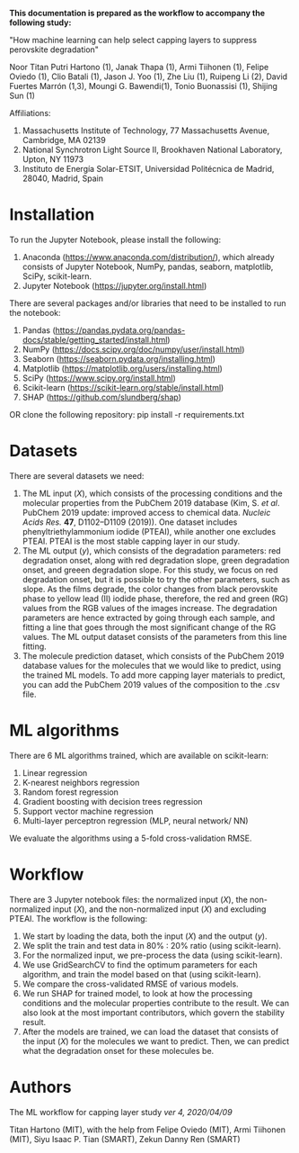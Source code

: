 **This documentation is prepared as the workflow to accompany the following study:**

"How machine learning can help select capping layers to suppress perovskite degradation"

Noor Titan Putri Hartono (1), Janak Thapa (1), Armi Tiihonen (1), Felipe Oviedo (1), Clio Batali (1), Jason J. Yoo (1), Zhe Liu (1), Ruipeng Li (2), David Fuertes Marrón (1,3), Moungi G. Bawendi(1), Tonio Buonassisi (1), Shijing Sun (1)

Affiliations:
1. Massachusetts Institute of Technology, 77 Massachusetts Avenue, Cambridge, MA 02139
2. National Synchrotron Light Source II, Brookhaven National Laboratory, Upton, NY 11973
3. Instituto de Energía Solar-ETSIT, Universidad Politécnica de Madrid, 28040, Madrid, Spain

# Installation

To run the Jupyter Notebook, please install the following:
1. Anaconda (https://www.anaconda.com/distribution/), which already consists of Jupyter Notebook, NumPy, pandas, seaborn, matplotlib, SciPy, scikit-learn.
2. Jupyter Notebook (https://jupyter.org/install.html)

There are several packages and/or libraries that need to be installed to run the notebook:
1. Pandas (https://pandas.pydata.org/pandas-docs/stable/getting_started/install.html)
2. NumPy (https://docs.scipy.org/doc/numpy/user/install.html)
3. Seaborn (https://seaborn.pydata.org/installing.html)
4. Matplotlib (https://matplotlib.org/users/installing.html)
5. SciPy (https://www.scipy.org/install.html)
6. Scikit-learn (https://scikit-learn.org/stable/install.html)
7. SHAP (https://github.com/slundberg/shap)

OR clone the following repository:
pip install -r requirements.txt

# Datasets

There are several datasets we need:
1. The ML input (*X*), which consists of the processing conditions and the molecular properties from the PubChem 2019 database (Kim, S. *et al*. PubChem 2019 update: improved access to chemical data. *Nucleic Acids Res.* **47**, D1102–D1109 (2019)). One dataset includes phenyltriethylammonium iodide (PTEAI), while another one excludes PTEAI. PTEAI is the most stable capping layer in our study.
2. The ML output (*y*), which consists of the degradation parameters: red degradation onset, along with red degradation slope, green degradation onset, and greeen degradation slope. For this study, we focus on red degradation onset, but it is possible to try the other parameters, such as slope. As the films degrade, the color changes from black perovskite phase to yellow lead (II) iodide phase, therefore, the red and green (RG) values from the RGB values of the images increase. The degradation parameters are hence extracted by going through each sample, and fitting a line that goes through the most significant change of the RG values. The ML output dataset consists of the parameters from this line fitting.
3. The molecule prediction dataset, which consists of the PubChem 2019 database values for the molecules that we would like to predict, using the trained ML models. To add more capping layer materials to predict, you can add the PubChem 2019 values of the composition to the .csv file.

# ML algorithms

There are 6 ML algorithms trained, which are available on scikit-learn:
1. Linear regression
2. K-nearest neighbors regression
3. Random forest regression
4. Gradient boosting with decision trees regression
5. Support vector machine regression
6. Multi-layer perceptron regression (MLP, neural network/ NN)

We evaluate the algorithms using a 5-fold cross-validation RMSE. 

# Workflow

There are 3 Jupyter notebook files: the normalized input (*X*), the non-normalized input (*X*), and the non-normalized input (*X*) and excluding PTEAI. The workflow is the following:
1. We start by loading the data, both the input (*X*) and the output (*y*).
2. We split the train and test data in 80% : 20% ratio (using scikit-learn).
3. For the normalized input, we pre-process the data (using scikit-learn).
4. We use GridSearchCV to find the optimum parameters for each algorithm, and train the model based on that (using scikit-learn). 
5. We compare the cross-validated RMSE of various models.
6. We run SHAP for trained model, to look at how the processing conditions and the molecular properties contribute to the result. We can also look at the most important contributors, which govern the stability result.
7. After the models are trained, we can load the dataset that consists of the input (*X*) for the molecules we want to predict. Then, we can predict what the degradation onset for these molecules be.

# Authors
The ML workflow for capping layer study
*ver 4, 2020/04/09*

Titan Hartono (MIT), with the help from Felipe Oviedo (MIT), Armi Tiihonen (MIT), Siyu Isaac P. Tian (SMART), Zekun Danny Ren (SMART)